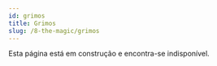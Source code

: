 ```yaml
---
id: grimos
title: Grimos
slug: /8-the-magic/grimos
---
```


Esta página está em construção e encontra-se indisponível.
